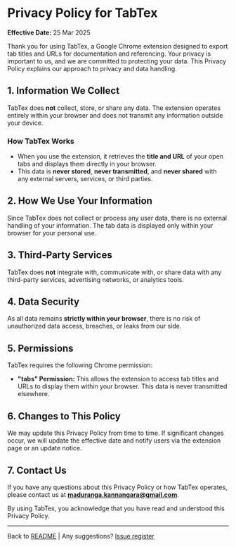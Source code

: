 # Privacy Policy for TabTex

**Effective Date:** 25 Mar 2025

Thank you for using TabTex, a Google Chrome extension designed to export tab titles and URLs for documentation and referencing. Your privacy is important to us, and we are committed to protecting your data. This Privacy Policy explains our approach to privacy and data handling.

## 1. Information We Collect

TabTex does **not** collect, store, or share any data. The extension operates entirely within your browser and does not transmit any information outside your device.

### **How TabTex Works**
- When you use the extension, it retrieves the **title and URL** of your open tabs and displays them directly in your browser.
- This data is **never stored**, **never transmitted**, and **never shared** with any external servers, services, or third parties.

## 2. How We Use Your Information

Since TabTex does not collect or process any user data, there is no external handling of your information. The tab data is displayed only within your browser for your personal use.

## 3. Third-Party Services

TabTex does **not** integrate with, communicate with, or share data with any third-party services, advertising networks, or analytics tools.

## 4. Data Security

As all data remains **strictly within your browser**, there is no risk of unauthorized data access, breaches, or leaks from our side.

## 5. Permissions

TabTex requires the following Chrome permission:
- **"tabs" Permission:** This allows the extension to access tab titles and URLs to display them within your browser. This data is never transmitted elsewhere.

## 6. Changes to This Policy

We may update this Privacy Policy from time to time. If significant changes occur, we will update the effective date and notify users via the extension page or an update notice.

## 7. Contact Us

If you have any questions about this Privacy Policy or how TabTex operates, please contact us at **maduranga.kannangara@gmail.com**.

By using TabTex, you acknowledge that you have read and understood this Privacy Policy.

---
Back to [README](README.md)  | Any suggestions? [Issue register](https://github.com/madukan/tabtex/issues)